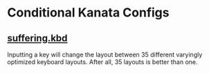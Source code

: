 # Conditional Kanata Configs

## [suffering.kbd](https://github.com/drowningnewt/Conditional-Kanata-Configs/blob/main/suffering.kbd)
Inputting a key will change the layout between 35 different varyingly optimized keyboard layouts. After all, 35 layouts is better than one.
